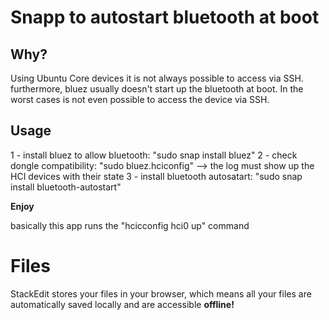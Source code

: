 # Snapp to autostart bluetooth at boot

## Why?
Using Ubuntu Core devices it is not always possible to access via SSH. furthermore, bluez usually doesn't start up the bluetooth at boot. In the worst cases is not even possible to access the device via SSH.

## Usage
 1 - install bluez to allow bluetooth:
        "sudo snap install bluez" 
2 - check dongle compatibility:
     "sudo bluez.hciconfig"   --> the log must show up the HCI devices with their state
3 - install bluetooth autosatart:
 "sudo snap install bluetooth-autostart"
 
**Enjoy**

basically this app runs the "hcicconfig hci0 up" command
# Files

StackEdit stores your files in your browser, which means all your files are automatically saved locally and are accessible **offline!**
